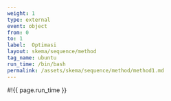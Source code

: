 ```yaml
---
weight: 1
type: external
event: object
from: 0
to: 1
label:  Optimasi
layout: skema/sequence/method
tag_name: ubuntu
run_time: /bin/bash
permalink: /assets/skema/sequence/method/method1.md
---
```

#!{{ page.run_time }}
